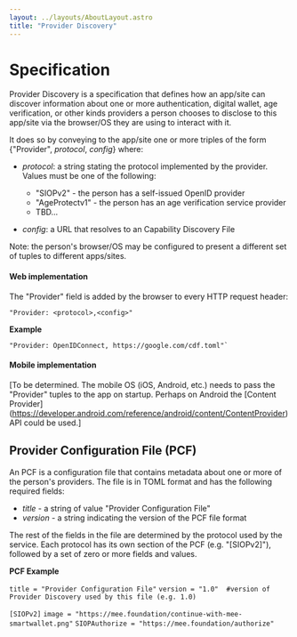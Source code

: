 ```yaml
---
layout: ../layouts/AboutLayout.astro
title: "Provider Discovery"
---
```


# Specification

Provider Discovery is a specification that defines how an app/site can discover information about one or more authentication, digital wallet, age verification, or other kinds providers a person chooses to disclose to this app/site via the browser/OS they are using to interact with it.

It does so by conveying to the app/site one or more triples of the form {"Provider", *protocol*, *config*} where:

- *protocol*: a string stating the protocol implemented by the provider. Values must be one of the following:
  - "SIOPv2" - the person has a self-issued OpenID provider 
  - "AgeProtectv1" - the person has an age verification service provider 
  - TBD...

- *config*: a URL that resolves to an Capability Discovery File

Note: the person's browser/OS may be configured to present a different set of tuples to different apps/sites. 

#### Web implementation

The "Provider" field is added by the browser to every HTTP request header:

	"Provider: <protocol>,<config>"

**Example**

	"Provider: OpenIDConnect, https://google.com/cdf.toml"`

#### Mobile implementation

[To be determined. The mobile OS (iOS, Android, etc.) needs to pass the "Provider" tuples to the app on startup. Perhaps on Android the [Content Provider] (https://developer.android.com/reference/android/content/ContentProvider) API could be used.]

## Provider Configuration File (PCF)

An PCF is a configuration file that contains metadata about one or more of the person's providers. The file is in TOML format and  has the following required fields:

- *title* - a string of value "Provider Configuration File"
- *version* - a string indicating the version of the PCF file format

The rest of the fields in the file are determined by the protocol used by the service. Each protocol has its own section of the PCF (e.g. "[SIOPv2]"),  followed by a set of zero or more fields and values.

**PCF Example** 

`title = "Provider Configuration File"`
`version = "1.0"  #version of Provider Discovery used by this file (e.g. 1.0)`

`[SIOPv2]`
`image = "https://mee.foundation/continue-with-mee-smartwallet.png"`
`SIOPAuthorize = "https://mee.foundation/authorize"`

